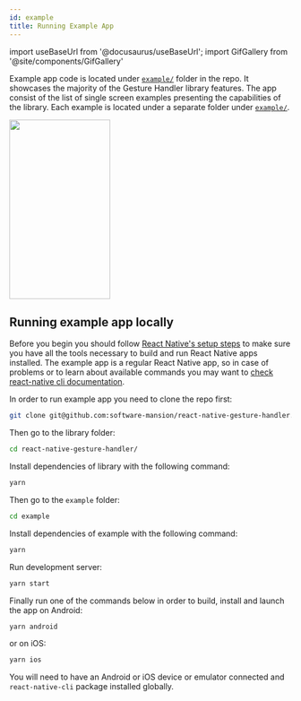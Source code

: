 ```yaml
---
id: example
title: Running Example App
---
```


import useBaseUrl from '@docusaurus/useBaseUrl';
import GifGallery from '@site/components/GifGallery'

Example app code is located under [`example/`](https://github.com/software-mansion/react-native-gesture-handler/tree/master/example) folder in the repo.
It showcases the majority of the Gesture Handler library features.
The app consist of the list of single screen examples presenting the capabilities of the library.
Each example is located under a separate folder under [`example/`](https://github.com/software-mansion/react-native-gesture-handler/tree/master/example).

<GifGallery>
    <img src={useBaseUrl("gifs/sampleapp.gif")} width="180" height="320" />
</GifGallery>

## Running example app locally

Before you begin you should follow [React Native's setup steps](http://facebook.github.io/react-native/docs/getting-started.html) to make sure you have all the tools necessary to build and run React Native apps installed.
The example app is a regular React Native app, so in case of problems or to learn about available commands you may want to [check react-native cli documentation](https://github.com/react-native-community/cli/blob/master/README.md).

In order to run example app you need to clone the repo first:

```bash
git clone git@github.com:software-mansion/react-native-gesture-handler.git
```

Then go to the library folder:

```bash
cd react-native-gesture-handler/
```

Install dependencies of library with the following command:

```bash
yarn
```

Then go to the `example` folder:

```bash
cd example
```

Install dependencies of example with the following command:

```bash
yarn
```

Run development server:

```bash
yarn start
```

Finally run one of the commands below in order to build, install and launch the app on Android:

```bash
yarn android
```

or on iOS:

```bash
yarn ios
```

You will need to have an Android or iOS device or emulator connected and `react-native-cli` package installed globally.
